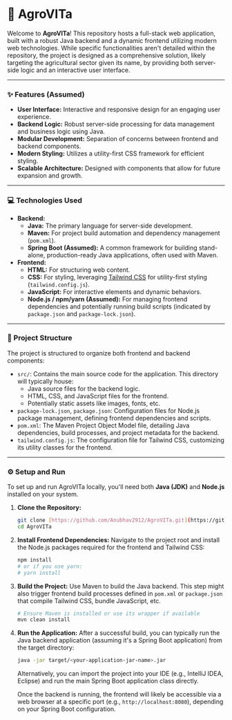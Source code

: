 # 🌿 AgroVITa

Welcome to **AgroVITa**! This repository hosts a full-stack web application, built with a robust Java backend and a dynamic frontend utilizing modern web technologies. While specific functionalities aren't detailed within the repository, the project is designed as a comprehensive solution, likely targeting the agricultural sector given its name, by providing both server-side logic and an interactive user interface.

---

### ✨ Features (Assumed)

* **User Interface:** Interactive and responsive design for an engaging user experience.
* **Backend Logic:** Robust server-side processing for data management and business logic using Java.
* **Modular Development:** Separation of concerns between frontend and backend components.
* **Modern Styling:** Utilizes a utility-first CSS framework for efficient styling.
* **Scalable Architecture:** Designed with components that allow for future expansion and growth.

---

### 💻 Technologies Used

* **Backend:**
    * **Java:** The primary language for server-side development.
    * **Maven:** For project build automation and dependency management (`pom.xml`).
    * **Spring Boot (Assumed):** A common framework for building stand-alone, production-ready Java applications, often used with Maven.
* **Frontend:**
    * **HTML:** For structuring web content.
    * **CSS:** For styling, leveraging [Tailwind CSS](https://tailwindcss.com/) for utility-first styling (`tailwind.config.js`).
    * **JavaScript:** For interactive elements and dynamic behaviors.
    * **Node.js / npm/yarn (Assumed):** For managing frontend dependencies and potentially running build scripts (indicated by `package.json` and `package-lock.json`).

---

### 📂 Project Structure

The project is structured to organize both frontend and backend components:

* `src/`: Contains the main source code for the application. This directory will typically house:
    * Java source files for the backend logic.
    * HTML, CSS, and JavaScript files for the frontend.
    * Potentially static assets like images, fonts, etc.
* `package-lock.json`, `package.json`: Configuration files for Node.js package management, defining frontend dependencies and scripts.
* `pom.xml`: The Maven Project Object Model file, detailing Java dependencies, build processes, and project metadata for the backend.
* `tailwind.config.js`: The configuration file for Tailwind CSS, customizing its utility classes for the frontend.

---

### ⚙️ Setup and Run

To set up and run AgroVITa locally, you'll need both **Java (JDK)** and **Node.js** installed on your system.

1.  **Clone the Repository:**
    ```bash
    git clone [https://github.com/Anubhav2912/AgroVITa.git](https://github.com/Anubhav2912/AgroVITa.git)
    cd AgroVITa
    ```
2.  **Install Frontend Dependencies:**
    Navigate to the project root and install the Node.js packages required for the frontend and Tailwind CSS:
    ```bash
    npm install
    # or if you use yarn:
    # yarn install
    ```
3.  **Build the Project:**
    Use Maven to build the Java backend. This step might also trigger frontend build processes defined in `pom.xml` or `package.json` that compile Tailwind CSS, bundle JavaScript, etc.
    ```bash
    # Ensure Maven is installed or use its wrapper if available
    mvn clean install
    ```
4.  **Run the Application:**
    After a successful build, you can typically run the Java backend application (assuming it's a Spring Boot application) from the target directory:
    ```bash
    java -jar target/<your-application-jar-name>.jar
    ```
    Alternatively, you can import the project into your IDE (e.g., IntelliJ IDEA, Eclipse) and run the main Spring Boot application class directly.

    Once the backend is running, the frontend will likely be accessible via a web browser at a specific port (e.g., `http://localhost:8080`), depending on your Spring Boot configuration.
